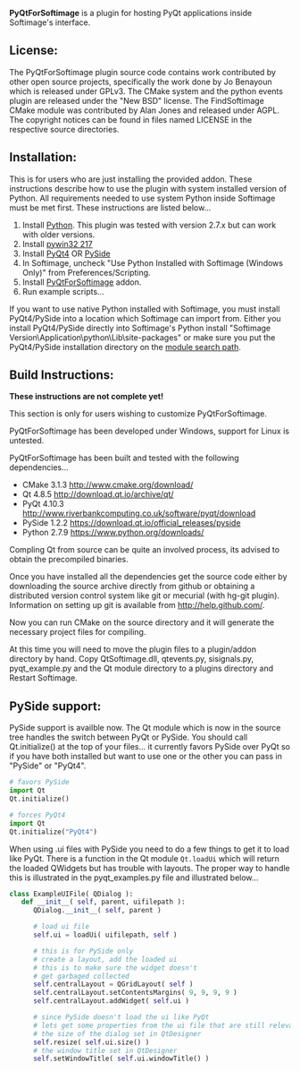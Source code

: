 **PyQtForSoftimage** is a plugin for hosting PyQt applications inside Softimage's interface.

## License:
The PyQtForSoftimage plugin source code contains work contributed by other open
source projects, specifically the work done by Jo Benayoun which is released
under GPLv3. The CMake system and the python events plugin are released under
the "New BSD" license. The FindSoftimage CMake module was contributed by Alan
Jones and released under AGPL. The copyright notices can be found in files named
LICENSE in the respective source directories. 

## Installation:
This is for users who are just installing the provided addon. These instructions describe how to use the plugin with system installed version of Python. All requirements needed to use system Python inside Softimage must be met first. These instructions are listed below...

1. Install [Python](https://www.python.org/downloads/). This plugin was tested with version 2.7.x but can work with older versions.
2. Install [pywin32 217](http://sourceforge.net/projects/pywin32/files/pywin32/Build%20217/)
3. Install [PyQt4](http://sourceforge.net/projects/pyqt/files/PyQt4/) OR [PySide](https://download.qt.io/official_releases/pyside)
4. In Softimage, uncheck "Use Python Installed with Softimage (Windows Only)" from Preferences/Scripting.
5. Install [PyQtForSoftimage](http://www.steven-caron.com/downloads/tools/PyQtForSoftimage_beta6.xsiaddon) addon.
6. Run example scripts...

If you want to use native Python installed with Softimage, you must install PyQt4/PySide into a location which Softimage can import from. Either you install PyQt4/PySide directly into Softimage's Python install "Softimage Version\Application\python\Lib\site-packages" or make sure you put the PyQt4/PySide installation directory on the [module search path](http://docs.python.org/2/tutorial/modules.html#the-module-search-path).
   
## Build Instructions:
**These instructions are not complete yet!**

This section is only for users wishing to customize PyQtForSoftimage.

PyQtForSoftimage has been developed under Windows, support for Linux is untested.

PyQtForSoftimage has been built and tested with the following dependencies...

* CMake 3.1.3     http://www.cmake.org/download/
* Qt 4.8.5        http://download.qt.io/archive/qt/
* PyQt 4.10.3     http://www.riverbankcomputing.co.uk/software/pyqt/download
* PySide 1.2.2    https://download.qt.io/official_releases/pyside
* Python 2.7.9    https://www.python.org/downloads/

Compling Qt from source can be quite an involved process, its advised to obtain
the precompiled binaries.

Once you have installed all the dependencies get the source code either by
downloading the source archive directly from github or obtaining a distributed
version control system like git or mecurial (with hg-git plugin). Information on
setting up git is available from http://help.github.com/.

Now you can run CMake on the source directory and it will generate the necessary
project files for compiling.

At this time you will need to move the plugin files to a plugin/addon directory
by hand. Copy QtSoftimage.dll, qtevents.py, sisignals.py, pyqt_example.py and the Qt module directory to a plugins directory and Restart Softimage.

## PySide support:
PySide support is availble now. The Qt module which is now in the source tree handles the switch between PyQt or PySide. You should call Qt.initialize() at the top of your files... it currently favors PySide over PyQt so if you have both installed but want to use one or the other you can pass in "PySide" or "PyQt4".

```python
# favors PySide
import Qt
Qt.initialize()
```

```python
# forces PyQt4
import Qt
Qt.initialize("PyQt4")
```

When using .ui files with PySide you need to do a few things to get it to load like PyQt. There is a function in the Qt module ```Qt.loadUi``` which will return the loaded QWidgets but has trouble with layouts. The proper way to handle this is illustrated in the pyqt_examples.py file and illustrated below...

```python
class ExampleUIFile( QDialog ):
   def __init__( self, parent, uifilepath ):
      QDialog.__init__( self, parent )

      # load ui file
      self.ui = loadUi( uifilepath, self )

      # this is for PySide only
      # create a layout, add the loaded ui
      # this is to make sure the widget doesn't
      # get garbaged collected
      self.centralLayout = QGridLayout( self )
      self.centralLayout.setContentsMargins( 9, 9, 9, 9 )
      self.centralLayout.addWidget( self.ui )

      # since PySide doesn't load the ui like PyQt
      # lets get some properties from the ui file that are still relevant...
      # the size of the dialog set in QtDesigner
      self.resize( self.ui.size() )
      # the window title set in QtDesigner
      self.setWindowTitle( self.ui.windowTitle() )
```

